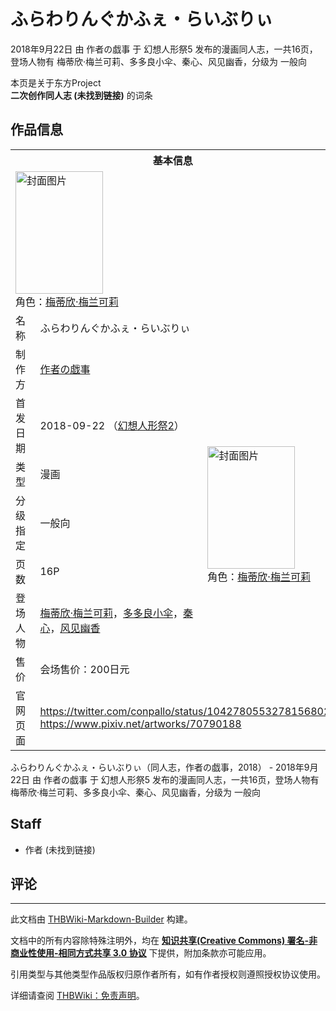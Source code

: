 # ふらわりんぐかふぇ・らいぶりぃ

<!-- source html: G:\repos\THBWiki-Markdown-Builder\THBWikiMarkdown\Temp\main\c\c9\ns0%3A%E3%81%B5%E3%82%89%E3%82%8F%E3%82%8A%E3%82%93%E3%81%90%E3%81%8B%E3%81%B5%E3%81%87%E3%83%BB%E3%82%89%E3%81%84%E3%81%B6%E3%82%8A%E3%81%83.html -->

2018年9月22日 由 作者の戯事 于 幻想人形祭5 发布的漫画同人志，一共16页，登场人物有 梅蒂欣·梅兰可莉、多多良小伞、秦心、风见幽香，分级为 一般向

本页是关于东方Project  
 **二次创作同人志 (未找到链接)** 的词条
## 作品信息

<table><tbody><tr><th colspan="3">基本信息</th></tr><tr><td class="cover-artwork-mobile" colspan="2"><a href="./文件-ふらわりんぐかふぇ・らいぶりぃ封面.png.md" class="image" title="封面图片"><img alt="封面图片" src="https://upload.thwiki.cc/thumb/f/ff/%E3%81%B5%E3%82%89%E3%82%8F%E3%82%8A%E3%82%93%E3%81%90%E3%81%8B%E3%81%B5%E3%81%87%E3%83%BB%E3%82%89%E3%81%84%E3%81%B6%E3%82%8A%E3%81%83%E5%B0%81%E9%9D%A2.png/140px-%E3%81%B5%E3%82%89%E3%82%8F%E3%82%8A%E3%82%93%E3%81%90%E3%81%8B%E3%81%B5%E3%81%87%E3%83%BB%E3%82%89%E3%81%84%E3%81%B6%E3%82%8A%E3%81%83%E5%B0%81%E9%9D%A2.png" decoding="async" loading="lazy" width="140" height="196" srcset="https://upload.thwiki.cc/thumb/f/ff/%E3%81%B5%E3%82%89%E3%82%8F%E3%82%8A%E3%82%93%E3%81%90%E3%81%8B%E3%81%B5%E3%81%87%E3%83%BB%E3%82%89%E3%81%84%E3%81%B6%E3%82%8A%E3%81%83%E5%B0%81%E9%9D%A2.png/210px-%E3%81%B5%E3%82%89%E3%82%8F%E3%82%8A%E3%82%93%E3%81%90%E3%81%8B%E3%81%B5%E3%81%87%E3%83%BB%E3%82%89%E3%81%84%E3%81%B6%E3%82%8A%E3%81%83%E5%B0%81%E9%9D%A2.png 1.5x, https://upload.thwiki.cc/thumb/f/ff/%E3%81%B5%E3%82%89%E3%82%8F%E3%82%8A%E3%82%93%E3%81%90%E3%81%8B%E3%81%B5%E3%81%87%E3%83%BB%E3%82%89%E3%81%84%E3%81%B6%E3%82%8A%E3%81%83%E5%B0%81%E9%9D%A2.png/281px-%E3%81%B5%E3%82%89%E3%82%8F%E3%82%8A%E3%82%93%E3%81%90%E3%81%8B%E3%81%B5%E3%81%87%E3%83%BB%E3%82%89%E3%81%84%E3%81%B6%E3%82%8A%E3%81%83%E5%B0%81%E9%9D%A2.png 2x" data-file-width="716" data-file-height="1000"></a><div class="cover-char">角色：<a href="./梅蒂欣·梅兰可莉.md" title="梅蒂欣·梅兰可莉">梅蒂欣·梅兰可莉</a></div></td>
</tr><tr><td class="label">名称</td><td colspan="2"> ふらわりんぐかふぇ・らいぶりぃ </td></tr><tr><td class="label">制作方</td><td><a href="./作者の戯事.md" title="作者の戯事">作者の戯事</a></td><td class="cover-artwork" rowspan="7" style="min-width:196px;"><a href="./文件-ふらわりんぐかふぇ・らいぶりぃ封面.png.md" class="image" title="封面图片"><img alt="封面图片" src="https://upload.thwiki.cc/thumb/f/ff/%E3%81%B5%E3%82%89%E3%82%8F%E3%82%8A%E3%82%93%E3%81%90%E3%81%8B%E3%81%B5%E3%81%87%E3%83%BB%E3%82%89%E3%81%84%E3%81%B6%E3%82%8A%E3%81%83%E5%B0%81%E9%9D%A2.png/140px-%E3%81%B5%E3%82%89%E3%82%8F%E3%82%8A%E3%82%93%E3%81%90%E3%81%8B%E3%81%B5%E3%81%87%E3%83%BB%E3%82%89%E3%81%84%E3%81%B6%E3%82%8A%E3%81%83%E5%B0%81%E9%9D%A2.png" decoding="async" loading="lazy" width="140" height="196" srcset="https://upload.thwiki.cc/thumb/f/ff/%E3%81%B5%E3%82%89%E3%82%8F%E3%82%8A%E3%82%93%E3%81%90%E3%81%8B%E3%81%B5%E3%81%87%E3%83%BB%E3%82%89%E3%81%84%E3%81%B6%E3%82%8A%E3%81%83%E5%B0%81%E9%9D%A2.png/210px-%E3%81%B5%E3%82%89%E3%82%8F%E3%82%8A%E3%82%93%E3%81%90%E3%81%8B%E3%81%B5%E3%81%87%E3%83%BB%E3%82%89%E3%81%84%E3%81%B6%E3%82%8A%E3%81%83%E5%B0%81%E9%9D%A2.png 1.5x, https://upload.thwiki.cc/thumb/f/ff/%E3%81%B5%E3%82%89%E3%82%8F%E3%82%8A%E3%82%93%E3%81%90%E3%81%8B%E3%81%B5%E3%81%87%E3%83%BB%E3%82%89%E3%81%84%E3%81%B6%E3%82%8A%E3%81%83%E5%B0%81%E9%9D%A2.png/281px-%E3%81%B5%E3%82%89%E3%82%8F%E3%82%8A%E3%82%93%E3%81%90%E3%81%8B%E3%81%B5%E3%81%87%E3%83%BB%E3%82%89%E3%81%84%E3%81%B6%E3%82%8A%E3%81%83%E5%B0%81%E9%9D%A2.png 2x" data-file-width="716" data-file-height="1000"></a><div class="cover-char">角色：<a href="./梅蒂欣·梅兰可莉.md" title="梅蒂欣·梅兰可莉">梅蒂欣·梅兰可莉</a></div></td>
</tr><tr><td class="label">首发日期</td><td>2018-09-22&#160;（<a href="/展会作品列表?e=%E5%B9%BB%E6%83%B3%E4%BA%BA%E5%BD%A2%E7%A5%AD%235">幻想人形祭2</a>）</td></tr><tr><td class="label">类型</td><td>漫画</td></tr><tr><td class="label">分级指定</td><td>一般向</td></tr><tr><td class="label">页数</td><td>16P</td></tr><tr><td class="label">登场人物</td><td><a href="./梅蒂欣·梅兰可莉.md" title="梅蒂欣·梅兰可莉">梅蒂欣·梅兰可莉</a>，<a href="./多多良小伞.md" title="多多良小伞">多多良小伞</a>，<a href="./秦心.md" title="秦心">秦心</a>，<a href="./风见幽香.md" title="风见幽香">风见幽香</a></td></tr><tr><td class="label">售价</td><td>会场售价：200日元</td></tr>
<tr><td class="label">官网页面</td><td colspan="2"><a rel="nofollow" class="external free" href="https://twitter.com/conpallo/status/1042780553278156802">https://twitter.com/conpallo/status/1042780553278156802</a><br><a rel="nofollow" class="external free" href="https://www.pixiv.net/artworks/70790188">https://www.pixiv.net/artworks/70790188</a></td></tr></tbody></table>

ふらわりんぐかふぇ・らいぶりぃ（同人志，作者の戯事，2018） - 2018年9月22日 由 作者の戯事 于 幻想人形祭5 发布的漫画同人志，一共16页，登场人物有 梅蒂欣·梅兰可莉、多多良小伞、秦心、风见幽香，分级为 一般向
## Staff
- 作者 (未找到链接)

## 评论




---

此文档由 [THBWiki-Markdown-Builder](https://github.com/Delsin-Yu/THBWiki-Markdown-Builder) 构建。

文档中的所有内容除特殊注明外，均在 [**知识共享(Creative Commons) 署名-非商业性使用-相同方式共享 3.0 协议**](https://creativecommons.org/licenses/by-sa/3.0/deed.zh-hans) 下提供，附加条款亦可能应用。

引用类型与其他类型作品版权归原作者所有，如有作者授权则遵照授权协议使用。

详细请查阅 [THBWiki：免责声明](https://thbwiki.cc/THBWiki:%E5%85%8D%E8%B4%A3%E5%A3%B0%E6%98%8E)。

